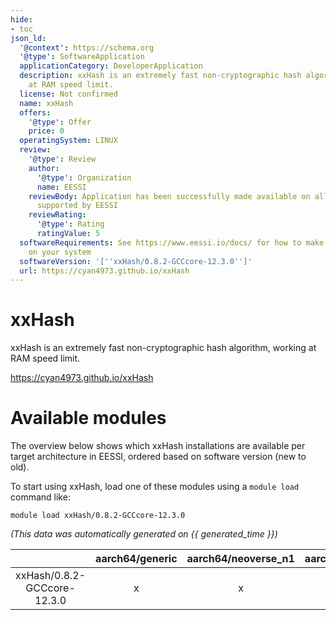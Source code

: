 ```yaml
---
hide:
- toc
json_ld:
  '@context': https://schema.org
  '@type': SoftwareApplication
  applicationCategory: DeveloperApplication
  description: xxHash is an extremely fast non-cryptographic hash algorithm, working
    at RAM speed limit.
  license: Not confirmed
  name: xxHash
  offers:
    '@type': Offer
    price: 0
  operatingSystem: LINUX
  review:
    '@type': Review
    author:
      '@type': Organization
      name: EESSI
    reviewBody: Application has been successfully made available on all architectures
      supported by EESSI
    reviewRating:
      '@type': Rating
      ratingValue: 5
  softwareRequirements: See https://www.eessi.io/docs/ for how to make EESSI available
    on your system
  softwareVersion: '[''xxHash/0.8.2-GCCcore-12.3.0'']'
  url: https://cyan4973.github.io/xxHash
---
```


xxHash
======


xxHash is an extremely fast non-cryptographic hash algorithm, working at RAM speed limit.

https://cyan4973.github.io/xxHash
# Available modules


The overview below shows which xxHash installations are available per target architecture in EESSI, ordered based on software version (new to old).

To start using xxHash, load one of these modules using a `module load` command like:

```shell
module load xxHash/0.8.2-GCCcore-12.3.0
```

*(This data was automatically generated on {{ generated_time }})*

| |aarch64/generic|aarch64/neoverse_n1|aarch64/neoverse_v1|aarch64/nvidia/grace|x86_64/generic|x86_64/amd/zen2|x86_64/amd/zen3|x86_64/amd/zen4|x86_64/intel/cascadelake|x86_64/intel/haswell|x86_64/intel/icelake|x86_64/intel/sapphirerapids|x86_64/intel/skylake_avx512|
| :---: | :---: | :---: | :---: | :---: | :---: | :---: | :---: | :---: | :---: | :---: | :---: | :---: | :---: |
|xxHash/0.8.2-GCCcore-12.3.0|x|x|x|x|x|x|x|x|x|x|x|x|x|
